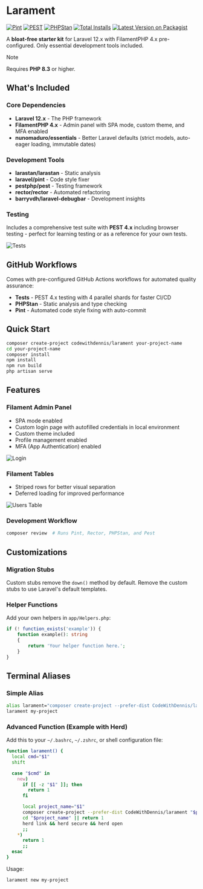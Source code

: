 # Larament

[![Pint](https://github.com/codewithdennis/larament/actions/workflows/pint.yml/badge.svg)](https://packagist.org/packages/codewithdennis/larament)
[![PEST](https://github.com/codewithdennis/larament/actions/workflows/pest.yml/badge.svg)](https://packagist.org/packages/codewithdennis/larament)
[![PHPStan](https://github.com/CodeWithDennis/larament/actions/workflows/phpstan.yml/badge.svg)](https://github.com/CodeWithDennis/larament/actions/workflows/phpstan.yml)
[![Total Installs](https://img.shields.io/packagist/dt/codewithdennis/larament.svg?style=flat-square)](https://packagist.org/packages/codewithdennis/larament)
[![Latest Version on Packagist](https://img.shields.io/packagist/v/codewithdennis/larament.svg?style=flat-square)](https://packagist.org/packages/codewithdennis/larament)

A **bloat-free starter kit** for Laravel 12.x with FilamentPHP 4.x pre-configured. Only essential development tools included.

> [!NOTE]
> Requires **PHP 8.3** or higher.

## What's Included

### Core Dependencies
- **Laravel 12.x** - The PHP framework
- **FilamentPHP 4.x** - Admin panel with SPA mode, custom theme, and MFA enabled
- **nunomaduro/essentials** - Better Laravel defaults (strict models, auto-eager loading, immutable dates)

### Development Tools
- **larastan/larastan** - Static analysis
- **laravel/pint** - Code style fixer
- **pestphp/pest** - Testing framework
- **rector/rector** - Automated refactoring
- **barryvdh/laravel-debugbar** - Development insights

### Testing
Includes a comprehensive test suite with **PEST 4.x** including browser testing - perfect for learning testing or as a reference for your own tests.

![Tests](resources/images/tests.png)

## GitHub Workflows

Comes with pre-configured GitHub Actions workflows for automated quality assurance:

- **Tests** - PEST 4.x testing with 4 parallel shards for faster CI/CD
- **PHPStan** - Static analysis and type checking
- **Pint** - Automated code style fixing with auto-commit

## Quick Start

```bash
composer create-project codewithdennis/larament your-project-name
cd your-project-name 
composer install
npm install
npm run build
php artisan serve
```

## Features

### Filament Admin Panel
- SPA mode enabled
- Custom login page with autofilled credentials in local environment
- Custom theme included
- Profile management enabled
- MFA (App Authentication) enabled

![Login](resources/images/login-page.png)

### Filament Tables
- Striped rows for better visual separation
- Deferred loading for improved performance

![Users Table](resources/images/users-table.png)

### Development Workflow
```bash
composer review  # Runs Pint, Rector, PHPStan, and Pest
```

## Customizations

### Migration Stubs
Custom stubs remove the `down()` method by default. Remove the custom stubs to use Laravel's default templates.

### Helper Functions
Add your own helpers in `app/Helpers.php`:

```php
if (! function_exists('example')) {
    function example(): string
    {
        return 'Your helper function here.';
    }
}
```

## Terminal Aliases

### Simple Alias
```bash
alias larament="composer create-project --prefer-dist CodeWithDennis/larament"
larament my-project
```

### Advanced Function (Example with Herd)

Add this to your `~/.bashrc`, `~/.zshrc`, or shell configuration file:

```bash
function larament() {
  local cmd="$1"
  shift

  case "$cmd" in
    new)
      if [[ -z "$1" ]]; then
        return 1
      fi

      local project_name="$1"
      composer create-project --prefer-dist CodeWithDennis/larament "$project_name" || return 1
      cd "$project_name" || return 1
      herd link && herd secure && herd open
      ;;
    *)
      return 1
      ;;
  esac
}
```

Usage:

```bash
larament new my-project
```
